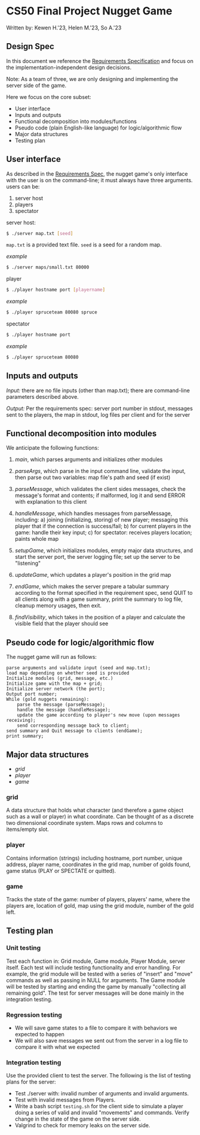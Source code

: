 # CS50 Final Project Nugget Game

Written by: Kewen H.'23, Helen M.'23, So A.'23

## Design Spec

In this document we reference the [Requirements Specification](REQUIREMENTS.md) and focus on the implementation-independent design decisions.

Note: As a team of three, we are only designing and implementing the server side of the game.

Here we focus on the core subset:

- User interface
- Inputs and outputs
- Functional decomposition into modules/functions
- Pseudo code (plain English-like language) for logic/algorithmic flow
- Major data structures
- Testing plan
 
## User interface

As described in the [Requirements Spec](REQUIREMENTS.md), the nugget game's only interface with the user is on the command-line; it must always have three arguments.
users can be:
1. server host
2. players
3. spectator

server host:
```bash
$ ./server map.txt [seed]
```
`map.txt` is a provided text file. `seed` is a seed for a random map.

*example*
``` bash
$ ./server maps/small.txt 80000
```
player
```bash
$ ./player hostname port [playername]
```
*example*
```bash 
$ ./player spruceteam 80080 spruce
```

spectator
```bash 
$ ./player hostname port
```
*example*
```bash 
$ ./player spruceteam 80080 
```

## Inputs and outputs

*Input:* there are no file inputs (other than map.txt); there are command-line parameters described above.

*Output:*
Per the requirements spec:
server port number in stdout, messages sent to the players, the map in stdout, log files per client and for the server

## Functional decomposition into modules

We anticipate the following functions:

 1. *main*, which parses arguments and initializes other modules

 2. *parseArgs*, which parse in the input command line, validate the input, then parse out two variables: map file's path and seed (if exist)

 3. *parseMessage*, which validates the client sides messages, check the message's format and contents; if malformed, log it and send ERROR with explanation to this client

 4. *handleMessage*,  which handles messages from parseMessage, including: a) joining (initializing, storing) of new player; messaging this player that if the connection is success/fail; b) for current players in the game: handle their key input; c) for spectator: receives players location; paints whole map

 5. *setupGame*, which initializes modules, empty major data structures, and start the server port, the server logging file; set up the server to be "listening"
 6. *updateGame*, which updates a player's position in the grid map
 7. *endGame*, which makes the server prepare a tabular summary according to the format specified in the requirement spec, send QUIT to all clients along with a game summary, print the summary to log file, cleanup memory usages, then exit.
 8. *findVisibility*, which takes in the position of a player and calculate the visible field that the player should see

## Pseudo code for logic/algorithmic flow

The nugget game will run as follows:

```
parse arguments and validate input (seed and map.txt);
load map depending on whether seed is provided
Initialize modules (grid, message, etc.)
Initialize game with the map + grid;
Initialize server network (the port);
Output port number;
While (gold nuggets remaining):
    parse the message (parseMessage);
    handle the message (handleMessage);
    update the game according to player's new move (upon messages receiving);
    send corresponding message back to client;
send summary and Quit message to clients (endGame);
print summary;
```

## Major data structures

- *grid*
- *player*
- *game* 

### grid
A data structure that holds what character (and therefore a game object such as a wall or player) in what coordinate. Can be thought of as a discrete two dimensional coordinate system. Maps rows and columns to items/empty slot.
### player
Contains information (strings) including hostname, port number, unique address, player name, coordinates in the grid map, number of golds found, game status (PLAY or SPECTATE or quitted).
### game
Tracks the state of the game: number of players, players' name, where the players are, location of gold, map using the grid module, number of the gold left.

## Testing plan
### Unit testing
Test each function in: Grid module, Game module, Player Module, server itself. Each test will include testing functionality and error handling. For example, the grid module will be tested with a series of "insert" and "move" commands as well as passing in NULL for arguments. The Game module will be tested by starting and ending the game by manually "collecting all remaining gold". The test for server messages will be done mainly in the integration testing.

### Regression testing
- We will save game states to a file to compare it with behaviors we expected to happen
- We will also save messages we sent out from the server in a log file to compare it with what we expected

### Integration testing
Use the provided client to test the server. The following is the list of testing plans for the server:
- Test ./server with: invalid number of arguments and invalid arguments.
- Test with invalid messages from Players.
- Write a bash script `testing.sh` for the client side to simulate a player doing a series of valid and invalid "movements" and commands. Verify change in the state of the game on the server side.
- Valgrind to check for memory leaks on the server side.

